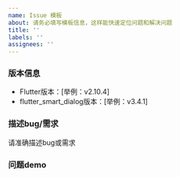 ```yaml
---
name: Issue 模板
about: 请务必填写模板信息，这样能快速定位问题和解决问题
title: ''
labels: ''
assignees: ''
---
```


### 版本信息
- Flutter版本：[举例：v2.10.4]
- flutter_smart_dialog版本：[举例：v3.4.1]

### 描述bug/需求
请准确描述bug或需求

### 问题demo
<!-- 懒得提供可复现问题的最简demo（可执行的main文件），大概率不会帮你解决问题 -->
